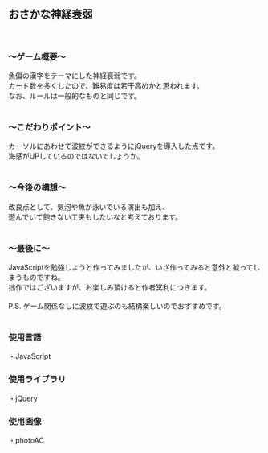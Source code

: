 ## おさかな神経衰弱
<br>

### 〜ゲーム概要〜

魚偏の漢字をテーマにした神経衰弱です。<br>
カード数を多くしたので、難易度は若干高めかと思われます。<br>
なお、ルールは一般的なものと同じです。<br>
<br>

### 〜こだわりポイント〜

カーソルにあわせて波紋ができるようにjQueryを導入した点です。<br>
海感がUPしているのではないでしょうか。<br>
<br>

### 〜今後の構想〜
改良点として、気泡や魚が泳いでいる演出も加え、<br>
遊んでいて飽きない工夫もしたいなと考えております。<br>
<br>

### 〜最後に〜
JavaScriptを勉強しようと作ってみましたが、いざ作ってみると意外と凝ってしまうものですね。<br>
拙作ではございますが、お楽しみ頂けると作者冥利につきます。<br>
<br>
P.S. ゲーム関係なしに波紋で遊ぶのも結構楽しいのでおすすめです。<br>
<br>

### 使用言語
・JavaScript

### 使用ライブラリ
・jQuery

### 使用画像
・photoAC
